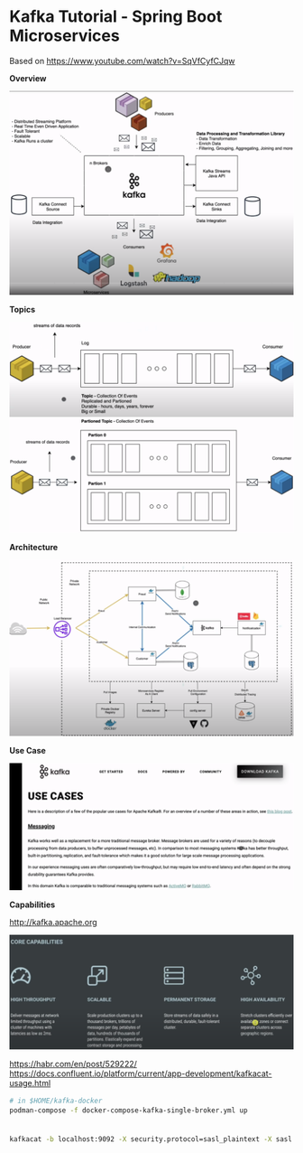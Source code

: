 # Kafka Tutorial - Spring Boot Microservices

Based on <https://www.youtube.com/watch?v=SqVfCyfCJqw>

**Overview**

![kafka overview](./kafka.png)

**Topics**

![kafka topics](./kafka-topics.png)
![kafka topics](./kafka-topics-partition.png)

**Architecture**

![kafka arch](./kafka-architecture.png)

**Use Case**

![kafka use case](./kafka-use-case.png)

**Capabilities**

<http://kafka.apache.org>

![kafka core capabilities](./kafka-core-capabilities.png)


<https://habr.com/en/post/529222/>
<https://docs.confluent.io/platform/current/app-development/kafkacat-usage.html>

```bash
# in $HOME/kafka-docker
podman-compose -f docker-compose-kafka-single-broker.yml up


kafkacat -b localhost:9092 -X security.protocol=sasl_plaintext -X sasl.mechanisms=PLAIN -X sasl.username=admin -X sasl.password=admin-secret -L

```